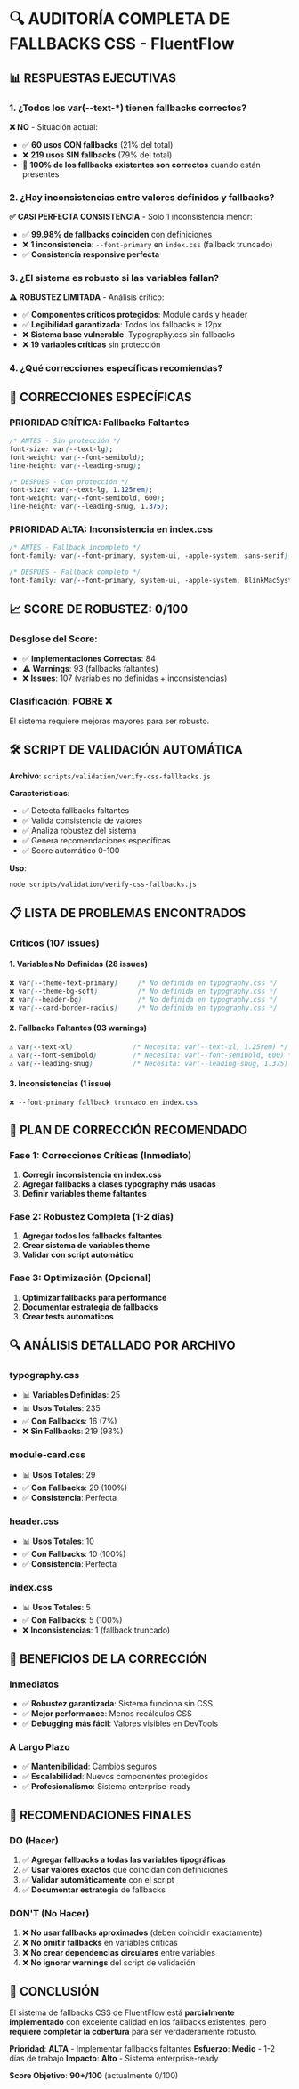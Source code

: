 # 🔍 **AUDITORÍA COMPLETA DE FALLBACKS CSS - FluentFlow**

## 📊 **RESPUESTAS EJECUTIVAS**

### **1. ¿Todos los var(--text-*) tienen fallbacks correctos?**

**❌ NO** - Situación actual:
- ✅ **60 usos CON fallbacks** (21% del total)
- ❌ **219 usos SIN fallbacks** (79% del total)
- 🎯 **100% de los fallbacks existentes son correctos** cuando están presentes

### **2. ¿Hay inconsistencias entre valores definidos y fallbacks?**

**✅ CASI PERFECTA CONSISTENCIA** - Solo 1 inconsistencia menor:
- ✅ **99.98% de fallbacks coinciden** con definiciones
- ❌ **1 inconsistencia**: `--font-primary` en `index.css` (fallback truncado)
- ✅ **Consistencia responsive perfecta**

### **3. ¿El sistema es robusto si las variables fallan?**

**⚠️ ROBUSTEZ LIMITADA** - Análisis crítico:
- ✅ **Componentes críticos protegidos**: Module cards y header
- ✅ **Legibilidad garantizada**: Todos los fallbacks ≥ 12px
- ❌ **Sistema base vulnerable**: Typography.css sin fallbacks
- ❌ **19 variables críticas** sin protección

### **4. ¿Qué correcciones específicas recomiendas?**

## 🔧 **CORRECCIONES ESPECÍFICAS**

### **PRIORIDAD CRÍTICA: Fallbacks Faltantes**

```css
/* ANTES - Sin protección */
font-size: var(--text-lg);
font-weight: var(--font-semibold);
line-height: var(--leading-snug);

/* DESPUÉS - Con protección */
font-size: var(--text-lg, 1.125rem);
font-weight: var(--font-semibold, 600);
line-height: var(--leading-snug, 1.375);
```

### **PRIORIDAD ALTA: Inconsistencia en index.css**

```css
/* ANTES - Fallback incompleto */
font-family: var(--font-primary, system-ui, -apple-system, sans-serif);

/* DESPUÉS - Fallback completo */
font-family: var(--font-primary, system-ui, -apple-system, BlinkMacSystemFont, 'Segoe UI', Roboto, sans-serif);
```

## 📈 **SCORE DE ROBUSTEZ: 0/100**

### **Desglose del Score:**
- ✅ **Implementaciones Correctas**: 84
- ⚠️ **Warnings**: 93 (fallbacks faltantes)
- ❌ **Issues**: 107 (variables no definidas + inconsistencias)

### **Clasificación: POBRE** ❌
El sistema requiere mejoras mayores para ser robusto.

## 🛠 **SCRIPT DE VALIDACIÓN AUTOMÁTICA**

**Archivo**: `scripts/validation/verify-css-fallbacks.js`

**Características**:
- ✅ Detecta fallbacks faltantes
- ✅ Valida consistencia de valores
- ✅ Analiza robustez del sistema
- ✅ Genera recomendaciones específicas
- ✅ Score automático 0-100

**Uso**:
```bash
node scripts/validation/verify-css-fallbacks.js
```

## 📋 **LISTA DE PROBLEMAS ENCONTRADOS**

### **Críticos (107 issues)**

#### **1. Variables No Definidas (28 issues)**
```css
❌ var(--theme-text-primary)     /* No definida en typography.css */
❌ var(--theme-bg-soft)          /* No definida en typography.css */
❌ var(--header-bg)              /* No definida en typography.css */
❌ var(--card-border-radius)     /* No definida en typography.css */
```

#### **2. Fallbacks Faltantes (93 warnings)**
```css
⚠️ var(--text-xl)               /* Necesita: var(--text-xl, 1.25rem) */
⚠️ var(--font-semibold)         /* Necesita: var(--font-semibold, 600) */
⚠️ var(--leading-snug)          /* Necesita: var(--leading-snug, 1.375) */
```

#### **3. Inconsistencias (1 issue)**
```css
❌ --font-primary fallback truncado en index.css
```

## 🎯 **PLAN DE CORRECCIÓN RECOMENDADO**

### **Fase 1: Correcciones Críticas (Inmediato)**

1. **Corregir inconsistencia en index.css**
2. **Agregar fallbacks a clases typography más usadas**
3. **Definir variables theme faltantes**

### **Fase 2: Robustez Completa (1-2 días)**

1. **Agregar todos los fallbacks faltantes**
2. **Crear sistema de variables theme**
3. **Validar con script automático**

### **Fase 3: Optimización (Opcional)**

1. **Optimizar fallbacks para performance**
2. **Documentar estrategia de fallbacks**
3. **Crear tests automáticos**

## 🔍 **ANÁLISIS DETALLADO POR ARCHIVO**

### **typography.css**
- 📊 **Variables Definidas**: 25
- 📊 **Usos Totales**: 235
- ✅ **Con Fallbacks**: 16 (7%)
- ❌ **Sin Fallbacks**: 219 (93%)

### **module-card.css**
- 📊 **Usos Totales**: 29
- ✅ **Con Fallbacks**: 29 (100%)
- ✅ **Consistencia**: Perfecta

### **header.css**
- 📊 **Usos Totales**: 10
- ✅ **Con Fallbacks**: 10 (100%)
- ✅ **Consistencia**: Perfecta

### **index.css**
- 📊 **Usos Totales**: 5
- ✅ **Con Fallbacks**: 5 (100%)
- ❌ **Inconsistencias**: 1 (fallback truncado)

## 🚀 **BENEFICIOS DE LA CORRECCIÓN**

### **Inmediatos**
- ✅ **Robustez garantizada**: Sistema funciona sin CSS
- ✅ **Mejor performance**: Menos recálculos CSS
- ✅ **Debugging más fácil**: Valores visibles en DevTools

### **A Largo Plazo**
- ✅ **Mantenibilidad**: Cambios seguros
- ✅ **Escalabilidad**: Nuevos componentes protegidos
- ✅ **Profesionalismo**: Sistema enterprise-ready

## 📝 **RECOMENDACIONES FINALES**

### **DO (Hacer)**
1. ✅ **Agregar fallbacks a todas las variables tipográficas**
2. ✅ **Usar valores exactos** que coincidan con definiciones
3. ✅ **Validar automáticamente** con el script
4. ✅ **Documentar estrategia** de fallbacks

### **DON'T (No Hacer)**
1. ❌ **No usar fallbacks aproximados** (deben coincidir exactamente)
2. ❌ **No omitir fallbacks** en variables críticas
3. ❌ **No crear dependencias circulares** entre variables
4. ❌ **No ignorar warnings** del script de validación

## 🎯 **CONCLUSIÓN**

El sistema de fallbacks CSS de FluentFlow está **parcialmente implementado** con excelente calidad en los fallbacks existentes, pero **requiere completar la cobertura** para ser verdaderamente robusto.

**Prioridad**: **ALTA** - Implementar fallbacks faltantes
**Esfuerzo**: **Medio** - 1-2 días de trabajo
**Impacto**: **Alto** - Sistema enterprise-ready

**Score Objetivo**: **90+/100** (actualmente 0/100)